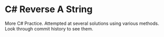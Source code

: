 # C# Reverse A String

More C# Practice. Attempted at several solutions using various methods. Look through commit history to see them.